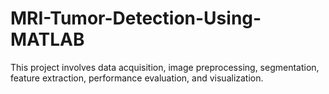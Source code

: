 # MRI-Tumor-Detection-Using-MATLAB
 This project involves data acquisition, image preprocessing, segmentation, feature extraction, performance evaluation, and visualization.

